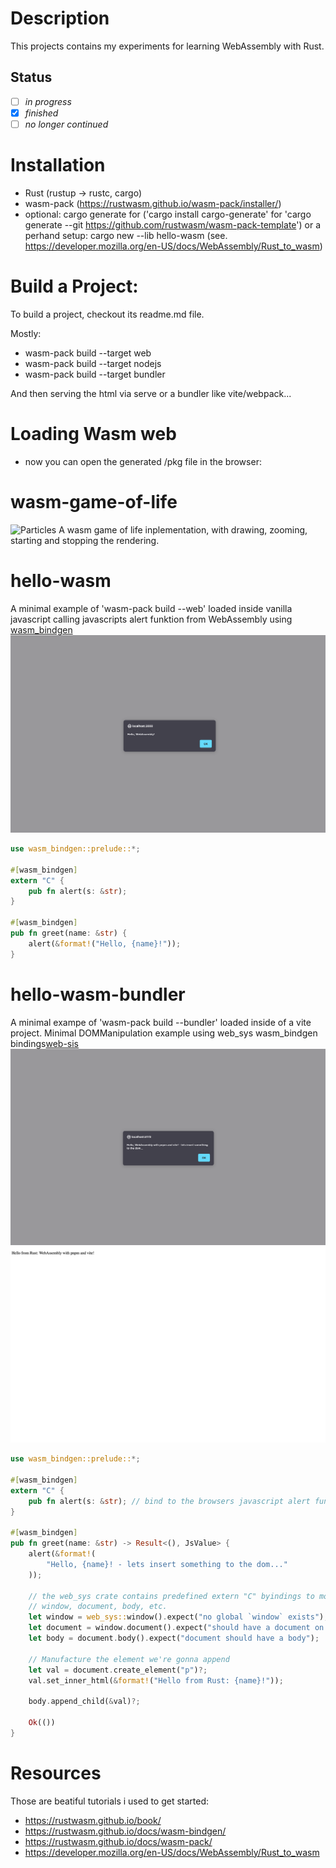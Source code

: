 # Description

This projects contains my experiments for learning WebAssembly with Rust.

## Status

- [ ] _in progress_
- [x] _finished_
- [ ] _no longer continued_

# Installation

- Rust (rustup -> rustc, cargo)
- wasm-pack (https://rustwasm.github.io/wasm-pack/installer/)
- optional: cargo generate for ('cargo install cargo-generate' for 'cargo generate --git https://github.com/rustwasm/wasm-pack-template')
or a perhand setup: cargo new --lib hello-wasm (see. https://developer.mozilla.org/en-US/docs/WebAssembly/Rust_to_wasm)

# Build a Project:
To build a project, checkout its readme.md file.

Mostly:
- wasm-pack build --target web
- wasm-pack build --target nodejs
- wasm-pack build --target bundler

And then serving the html via serve or a bundler like vite/webpack...

# Loading Wasm web
- now you can open the generated /pkg file in the browser:

# wasm-game-of-life
![Particles](./assets/wasm_game-of-life.gif)
A wasm game of life inplementation, with drawing, zooming, starting and stopping the rendering.

# hello-wasm
A minimal example of 'wasm-pack build --web' loaded inside vanilla javascript calling javascripts alert funktion from WebAssembly using <a href="https://crates.io/crates/wasm-bindgen">wasm_bindgen</a>
![Particles](./assets/hello_wasm.png)
```rust
use wasm_bindgen::prelude::*;

#[wasm_bindgen]
extern "C" {
    pub fn alert(s: &str);
}

#[wasm_bindgen]
pub fn greet(name: &str) {
    alert(&format!("Hello, {name}!"));
}
```

# hello-wasm-bundler
A minimal exampe of 'wasm-pack build --bundler' loaded inside of a vite project. Minimal DOMManipulation example using web_sys wasm_bindgen bindings<a href="https://crates.io/crates/web-sys">web-sis</a>
![Particles](./assets/hello_wasm_bundler.png)
![Particles](./assets/hello_wasm_bundler_2.png)

```rust
use wasm_bindgen::prelude::*;

#[wasm_bindgen]
extern "C" {
    pub fn alert(s: &str); // bind to the browsers javascript alert function
}

#[wasm_bindgen]
pub fn greet(name: &str) -> Result<(), JsValue> {
    alert(&format!(
        "Hello, {name}! - lets insert something to the dom..."
    ));

    // the web_sys crate contains predefined extern "C" byindings to most existing web-apis like
    // window, document, body, etc.
    let window = web_sys::window().expect("no global `window` exists");
    let document = window.document().expect("should have a document on window");
    let body = document.body().expect("document should have a body");

    // Manufacture the element we're gonna append
    let val = document.create_element("p")?;
    val.set_inner_html(&format!("Hello from Rust: {name}!"));

    body.append_child(&val)?;

    Ok(())
}
```


# Resources

Those are beatiful tutorials i used to get started:

- https://rustwasm.github.io/book/
- https://rustwasm.github.io/docs/wasm-bindgen/
- https://rustwasm.github.io/docs/wasm-pack/
- https://developer.mozilla.org/en-US/docs/WebAssembly/Rust_to_wasm
